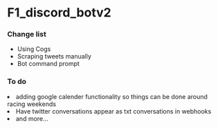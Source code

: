 # F1_discord_botv2

<h3>Change list</h3>
<ul>
<li>Using Cogs</li>
<li>Scraping tweets manually</li>
<li>Bot command prompt</li>
</ul>
<h3>To do</h3>
<li>adding google calender functionality so things can be done around racing weekends</li>
<li>Have twitter conversations appear as txt conversations in webhooks</li>
<li>and more...</li>

